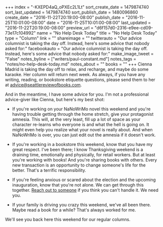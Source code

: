 +++
index = "-KXEPD4aQ_oPXEc2L1Lt"
sort_create_date = 1479874740
sort_last_updated = 1479874740
sort_publish_date = 1480096860
create_date = "2016-11-22T20:19:00-08:00"
publish_date = "2016-11-25T10:01:00-08:00"
date = "2016-11-25T10:01:00-08:00"
last_updated = "2016-11-22T20:19:00-08:00"
preview_url = "d6f157d0-2316-e9ee-cd09-73e17c104992"
name = "No Help Desk Today"
title = "No Help Desk Today"
type = "Column"
link = ""
shareimage = ""
twitterauto = "Our advice columnist is taking the day off. Instead, here's some advice that nobody asked for:"
facebookauto = "Our advice columnist is taking the day off. Instead, here's some advice that nobody asked for:"
make_image_tweet = "False"
notes_byline = ["writers/paul-constant.md"]
notes_tags = "notes/no-help-desk-today.md"
notes_about = ""
books = ""
+++
Cienna Madrid is taking the day off to relax, and recharge, and maybe do some karaoke. Her column will return next week. As always, if you have any writing, reading, or bookstore etiquette questions, please send them to her at advice@seattlereviewofbooks.com.

And in the meantime, I have some advice for you. I'm not a professional advice-giver like Cienna, but here's my best shot:

* If you're working on your NaNoWriMo novel this weekend and you're having trouble getting through the home stretch, give your protagonist amnesia. This will, at the very least, fill up a lot of space as your character re-learns who everyone is and what the hell is going on. It might even help you realize what your novel is really about. And when NaNoWriMo is over, you can just edit out the amnesia if it doesn't work.

* If you're working in a bookstore this weekend, know that you have my great respect. I've been there; I know Thanksgiving weekend is a draining time, emotionally and physically, for retail workers. But at least you're working with books! And you're sharing books with others. Every new transaction is an opportunity to change someone's life for the better. That's a terrific responsibility.

* If you're feeling anxious or scared about the election and the upcoming inauguration, know that you're not alone. We can get through this together. [Reach out to someone](http://suicidepreventionlifeline.org/) if you think you can't handle it. We need you.

* If your family is driving you crazy this weekend, we've all been there. Maybe read a book for a while? That's always worked for me.

We'll see you back here this weekend for our regular columns.

